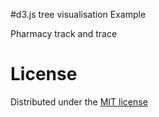 #d3.js tree visualisation Example 

Pharmacy track and trace

# License

Distributed under the [MIT license](LICENSE)
